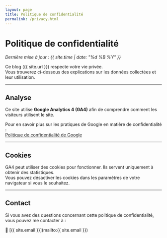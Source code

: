 ```yaml
---
layout: page
title: Politique de confidentialité
permalink: /privacy.html
---
```


# Politique de confidentialité

_Dernière mise à jour : {{ site.time | date: "%d %B %Y" }}_

Ce blog ({{ site.url }}) respecte votre vie privée.  
Vous trouverez ci-dessous des explications sur les données collectées et leur utilisation.

---

## Analyse

Ce site utilise **Google Analytics 4 (GA4)** afin de comprendre comment les visiteurs utilisent le site.  

Pour en savoir plus sur les pratiques de Google en matière de confidentialité :  
[Politique de confidentialité de Google](https://policies.google.com/privacy)

---

## Cookies

GA4 peut utiliser des cookies pour fonctionner. Ils servent uniquement à obtenir des statistiques.  
Vous pouvez désactiver les cookies dans les paramètres de votre navigateur si vous le souhaitez.  


---

## Contact

Si vous avez des questions concernant cette politique de confidentialité, vous pouvez me contacter à :  

📧 [{{ site.email }}](mailto:{{ site.email }})
